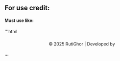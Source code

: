 ## For use credit:
#### Must use like:

'''html
<footer style="text-align:center; font-size:14px; padding:10px;">
  © 2025 RutiGhor | Developed by <span id="dev-credit"></span>
</footer>

<script src="https://cdn.jsdelivr.net/gh/skhalidmahmud/skhalidmahmud/credit.js"></script>
'''

